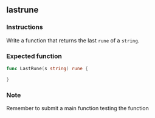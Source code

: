 ## lastrune

### Instructions

Write a function that returns the last `rune` of a `string`.

### Expected function

```go
func LastRune(s string) rune {

}
```

### Note

Remember to submit a main function testing the function